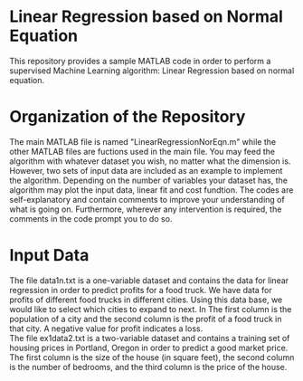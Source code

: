 # Linear Regression based on Normal Equation
This repository provides a sample MATLAB code in order to perform a supervised Machine Learning algorithm: Linear Regression based on normal equation.

# Organization of the Repository
The main MATLAB file is named "LinearRegressionNorEqn.m" while the other MATLAB files are fuctions used in the main file. 
You may feed the algorithm with whatever dataset you wish, no matter what the dimension is. However, two sets of input data are included as an example to implement the algorithm. Depending on the number of variables your dataset has, the algorithm may plot the input data, linear fit and cost fundtion. 
The codes are self-explanatory and contain comments to improve your understanding of what is going on. Furthermore, wherever any intervention is required, the comments in the code prompt you to do so. 

# Input Data
The file data1n.txt is a one-variable dataset and contains the data for linear regression in order to predict profits for a food truck. We have data for profits of different food trucks in different cities. Using this data base, we would like to select which cities to expand to next. In  The first column is the population of a city and the second column is the profit of a food truck in that city. A negative value for profit indicates a loss. </br>
The file ex1data2.txt is a two-variable dataset and contains a training set of housing prices in Portland, Oregon in order to predict a good market price. The first column is the size of the house (in square feet), the second column is the number of bedrooms, and the third column is the price of the house. 
